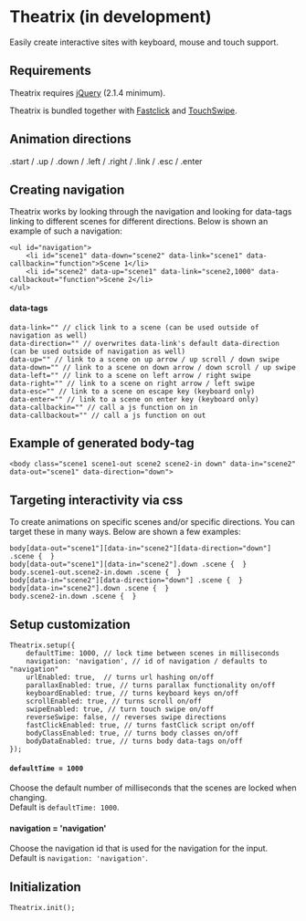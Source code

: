# Theatrix (in development)
Easily create interactive sites with keyboard, mouse and touch support.  


## Requirements
Theatrix requires [jQuery](https://jquery.com/) (2.1.4 minimum).

Theatrix is bundled together with [Fastclick](https://github.com/ftlabs/fastclick) and [TouchSwipe](https://github.com/mattbryson/TouchSwipe-Jquery-Plugin).  


## Animation directions
.start / .up / .down / .left / .right / .link / .esc / .enter  


## Creating navigation
Theatrix works by looking through the navigation and looking for data-tags linking to different scenes for different directions. Below is shown an example of such a navigation:
```
<ul id="navigation">
	<li id="scene1" data-down="scene2" data-link="scene1" data-callbackin="function">Scene 1</li>
	<li id="scene2" data-up="scene1" data-link="scene2,1000" data-callbackout="function">Scene 2</li>
</ul>
```

#### data-tags
```
data-link="" // click link to a scene (can be used outside of navigation as well)
data-direction="" // overwrites data-link's default data-direction (can be used outside of navigation as well)
data-up="" // link to a scene on up arrow / up scroll / down swipe
data-down="" // link to a scene on down arrow / down scroll / up swipe
data-left="" // link to a scene on left arrow / right swipe
data-right="" // link to a scene on right arrow / left swipe
data-esc="" // link to a scene on escape key (keyboard only)
data-enter="" // link to a scene on enter key (keyboard only)
data-callbackin="" // call a js function on in
data-callbackout="" // call a js function on out
```  


## Example of generated body-tag
```
<body class="scene1 scene1-out scene2 scene2-in down" data-in="scene2" data-out="scene1" data-direction="down">
```  

## Targeting interactivity via css
To create animations on specific scenes and/or specific directions. You can target these in many ways. Below are shown a few examples:
```
body[data-out="scene1"][data-in="scene2"][data-direction="down"] .scene {  }
body[data-out="scene1"][data-in="scene2"].down .scene {  }
body.scene1-out.scene2-in.down .scene {  }
body[data-in="scene2"][data-direction="down"] .scene {  }
body[data-in="scene2"].down .scene {  }
body.scene2-in.down .scene {  }
```  


## Setup customization
```
Theatrix.setup({
	defaultTime: 1000, // lock time between scenes in milliseconds
	navigation: 'navigation', // id of navigation / defaults to "navigation"
	urlEnabled: true,  // turns url hashing on/off
	parallaxEnabled: true, // turns parallax functionality on/off
	keyboardEnabled: true, // turns keyboard keys on/off
	scrollEnabled: true, // turns scroll on/off
	swipeEnabled: true, // turn touch swipe on/off
	reverseSwipe: false, // reverses swipe directions
	fastClickEnabled: true, // turns fastClick script on/off
	bodyClassEnabled: true, // turns body classes on/off
	bodyDataEnabled: true, // turns body data-tags on/off
});
```

#### `defaultTime = 1000`
Choose the default number of milliseconds that the scenes are locked when changing.  
Default is `defaultTime: 1000`.

#### navigation = 'navigation'
Choose the navigation id that is used for the navigation for the input.  
Default is `navigation: 'navigation'`.  


## Initialization
```
Theatrix.init();
```